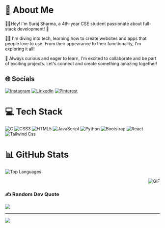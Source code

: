 

# 💫 About Me

👋🏻Hey! I'm Suraj Sharma, a 4th-year CSE student passionate about full-stack development! 🚀

👨‍💻 I'm diving into tech, learning how to create websites and apps that people love to use. From their appearance to their functionality, I'm exploring it all!

🌟 Always curious and eager to learn, I'm excited to collaborate and be part of exciting projects. Let's connect and create something amazing together!


## 🌐 Socials
[![Instagram](https://img.shields.io/badge/Instagram-%23E4405F.svg?logo=Instagram&logoColor=white)](https://instagram.com/suraj__s99) [![LinkedIn](https://img.shields.io/badge/LinkedIn-%230077B5.svg?logo=linkedin&logoColor=white)](https://www.linkedin.com/in/suraj-sharma-43a65a1a5/) [![Pinterest](https://img.shields.io/badge/Pinterest-%23E60023.svg?logo=Pinterest&logoColor=white)](https://pinterest.com/SURAJ_SHARMA_DEVELOPER/)

# 💻 Tech Stack
![C](https://img.shields.io/badge/c-%2300599C.svg?style=for-the-badge&logo=c&logoColor=white) ![CSS3](https://img.shields.io/badge/css3-%231572B6.svg?style=for-the-badge&logo=css3&logoColor=white) ![HTML5](https://img.shields.io/badge/html5-%23E34F26.svg?style=for-the-badge&logo=html5&logoColor=white) ![JavaScript](https://img.shields.io/badge/javascript-%23323330.svg?style=for-the-badge&logo=javascript&logoColor=%23F7DF1E) ![Python](https://img.shields.io/badge/python-3670A0?style=for-the-badge&logo=python&logoColor=ffdd54) ![Bootstrap](https://img.shields.io/badge/bootstrap-%23563D7C.svg?style=for-the-badge&logo=bootstrap&logoColor=white) ![React](https://img.shields.io/badge/react-20232A?style=for-the-badge&logo=react&logoColor=61DAFB) ![Tailwind Css](https://img.shields.io/badge/tailwind%20css-0EA5E9?style=for-the-badge&logo=tailwind-css&logoColor=white
)


# 📊 GitHub Stats

![Top Languages](https://github-readme-stats.vercel.app/api/top-langs/?username=SURAJSHARMA-ind&theme=dark&hide_border=false&include_all_commits=false&count_private=false&layout=compact)

<div align="right">
  <img src="https://media1.giphy.com/media/2IudUHdI075HL02Pkk/giphy.gif?cid=ecf05e478klritiytw37eyaymol0us3u4pxfzi6m618yrqza&ep=v1_gifs_search&rid=giphy.gif&ct=g" alt="GIF">
</div>

### ✍️ Random Dev Quote
![](https://quotes-github-readme.vercel.app/api?type=horizontal&theme=dark)

---
[![](https://visitcount.itsvg.in/api?id=SURAJSHARMA-ind&icon=1&color=9)](https://visitcount.itsvg.in)

<!-- Proudly created with GPRM ( https://gprm.itsvg.in ) -->
